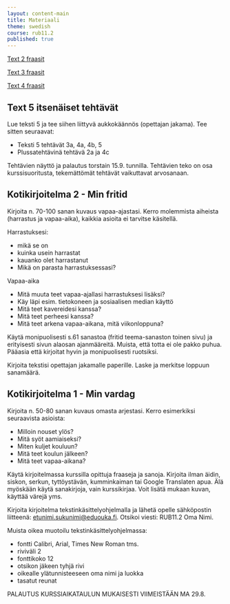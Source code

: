 ```yaml
---
layout: content-main
title: Materiaali
theme: swedish
course: rub11.2
published: true
---
```

[Text 2 fraasit](https://quizlet.com/_2fa28r)

[Text 3 fraasit](https://quizlet.com/_2g8j5y)

[Text 4 fraasit](https://quizlet.com/_2gi0l7)

## Text 5 itsenäiset tehtävät

Lue teksti 5 ja tee siihen liittyvä aukkokäännös (opettajan jakama). Tee sitten seuraavat:

* Teksti 5 tehtävät 3a, 4a, 4b, 5
* Plussatehtävinä tehtävä 2a ja 4c

Tehtävien näyttö ja palautus torstain 15.9. tunnilla. Tehtävien teko on osa kurssisuoritusta, tekemättömät tehtävät vaikuttavat arvosanaan.

## Kotikirjoitelma 2 - Min fritid

Kirjoita n. 70-100 sanan kuvaus vapaa-ajastasi. Kerro molemmista aiheista (harrastus ja vapaa-aika), kaikkia asioita ei tarvitse käsitellä.

Harrastuksesi:

* mikä se on
* kuinka usein harrastat
* kauanko olet harrastanut
* Mikä on parasta harrastuksessasi?

Vapaa-aika

* Mitä muuta teet vapaa-ajallasi harrastuksesi lisäksi?
* Käy läpi esim. tietokoneen ja sosiaalisen median käyttö
* Mitä teet kavereidesi kanssa?
* Mitä teet perheesi kanssa?
* Mitä teet arkena vapaa-aikana, mitä viikonloppuna?

Käytä monipuolisesti s.61 sanastoa (fritid teema-sanaston toinen sivu) ja erityisesti sivun alaosan ajanmääreitä. Muista, että totta ei ole pakko puhua. Pääasia että kirjoitat hyvin ja monipuolisesti ruotsiksi.

Kirjoita tekstisi opettajan jakamalle paperille. Laske ja merkitse loppuun sanamäärä.

## Kotikirjoitelma 1 - Min vardag

Kirjoita n. 50-80 sanan kuvaus omasta arjestasi. Kerro esimerkiksi seuraavista asioista:

- Milloin nouset ylös?
- Mitä syöt aamiaiseksi?
- Miten kuljet kouluun?
- Mitä teet koulun jälkeen?
- Mitä teet vapaa-aikana?

Käytä kirjoitelmassa kurssilla opittuja fraaseja ja sanoja. Kirjoita ilman äidin, siskon, serkun, tyttöystävän, kumminkaiman tai Google Translaten apua. Älä myöskään käytä sanakirjoja, vain kurssikirjaa. Voit lisätä mukaan kuvan, käyttää värejä yms.

Kirjoita kirjoitelma tekstinkäsittelyohjelmalla ja lähetä opelle sähköpostin liitteenä: etunimi.sukunimi@eduouka.fi. Otsikoi viesti: RUB11.2 Oma Nimi.

Muista oikea muotoilu tekstinkäsittelyohjelmassa:

- fontti Calibri, Arial, Times New Roman tms.
- riviväli 2
- fonttikoko 12
- otsikon jäkeen tyhjä rivi
- oikealle ylätunnisteeseen oma nimi ja luokka
- tasatut reunat

PALAUTUS KURSSIAIKATAULUN MUKAISESTI VIIMEISTÄÄN MA 29.8.
